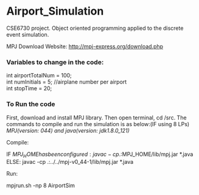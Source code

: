 # Airport_Simulation
CSE6730 project. Object oriented programming applied to the discrete event simulation.

MPJ Download Website: http://mpj-express.org/download.php 

### Variables to change in the code:
int airportTotalNum = 100;  
int numInitials = 5; //airplane number per airport  
int stopTime = 20;  

### To Run the code
First, download and install MPJ library. Then open terminal, cd /src. The commands to compile and run the simulation is as below:(IF using 8 LPs)  
_MPJ(version: 044) and java(version: jdk1.8.0_121)_

Compile: 

IF $MPJ_HOME has been configured:
  javac -cp .:$MPJ_HOME/lib/mpj.jar *.java
ELSE:
  javac -cp .:../../mpj-v0_44-1/lib/mpj.jar *.java

Run:

mpjrun.sh -np 8 AirportSim

